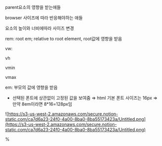 parent요소의 영향을 받는애들

browser 사이즈에 따라 반응해야하는 애들

요소의 높이와 너비에따라 사이즈 변경

rem: root em; relative to root element, root값에 영향을 받음

vw:

vh

vmin

vmax

em: 부모의 값에 영향을 받음

- 선택된 폰트에 상관없이 고정된 값을 보여줌 ⇒ html 기본 폰트 사이즈는 16px ⇒ 만약 8em이라면 8\*16=128px임

![https://s3-us-west-2.amazonaws.com/secure.notion-static.com/ca7d6a23-24f0-4a00-8ba0-8ba55173423a/Untitled.png](https://s3-us-west-2.amazonaws.com/secure.notion-static.com/ca7d6a23-24f0-4a00-8ba0-8ba55173423a/Untitled.png)

%
